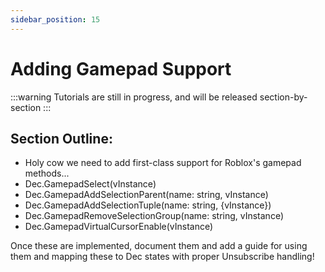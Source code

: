```yaml
---
sidebar_position: 15
---
```


# Adding Gamepad Support

:::warning
Tutorials are still in progress, and will be released section-by-section
:::

## Section Outline:
- Holy cow we need to add first-class support for Roblox's gamepad methods...
- Dec.GamepadSelect(vInstance)
- Dec.GamepadAddSelectionParent(name: string, vInstance)
- Dec.GamepadAddSelectionTuple(name: string, {vInstance})
- Dec.GamepadRemoveSelectionGroup(name: string, vInstance)
- Dec.GamepadVirtualCursorEnable(vInstance)

Once these are implemented, document them and add a guide for using them and
mapping these to Dec states with proper Unsubscribe handling!